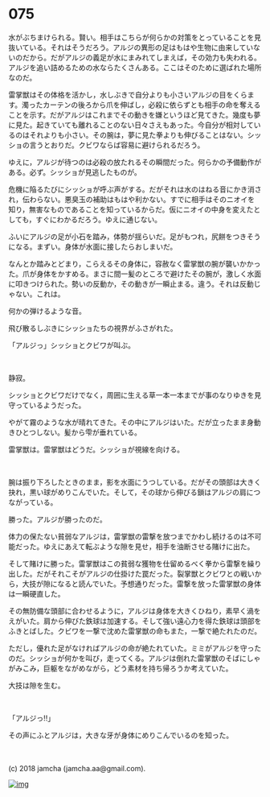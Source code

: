 # 075

水がぶちまけられる。賢い。相手はこちらが何らかの対策をとっていることを見抜いている。それはそうだろう。アルジの異形の足はもはや生物に由来していないのだから。だがアルジの義足が水にまみれてしまえば，その効力も失われる。アルジを追い詰めるための水ならたくさんある。ここはそのために選ばれた場所なのだ。  

雷掌獣はその体格を活かし，水しぶきで自分よりも小さいアルジの目をくらます。濁ったカーテンの後ろから爪を伸ばし，必殺に依らずとも相手の命を奪えることを示す。だがアルジはこれまでその動きを嫌というほど見てきた。幾度も夢に見た。起きていても離れることのない日々さえもあった。今自分が相対しているのはそれよりも小さい。その腕は，夢に見た拳よりも伸びることはない。シッショの言うとおりだ。クビワならば容易に避けられるだろう。  

ゆえに，アルジが待つのは必殺の放たれるその瞬間だった。何らかの予備動作がある。必ず。シッショが見逃したものが。  

危機に陥るたびにシッショが呼ぶ声がする。だがそれは水のはねる音にかき消され，伝わらない。悪臭玉の補助はもはや利かない。すでに相手はそのニオイを知り，無害なものであることを知っているからだ。仮にニオイの中身を変えたとしても，すぐにわかるだろう。ゆえに通じない。  

ふいにアルジの足が小石を踏み，体勢が揺らいだ。足がもつれ，尻餅をつきそうになる。まずい。身体が水面に接したらおしまいだ。  

なんとか踏みとどまり，こらえるその身体に，容赦なく雷掌獣の腕が襲いかかった。爪が身体をかすめる。まさに間一髪のところで避けたその腕が，激しく水面に叩きつけられた。勢いの反動か，その動きが一瞬止まる。違う。それは反動じゃない。これは。  

何かの弾けるような音。  

飛び散るしぶきにシッショたちの視界がふさがれた。  

「アルジっ」シッショとクビワが叫ぶ。  

<br>  

静寂。  

シッショとクビワだけでなく，周囲に生える草一本一本までが事のなりゆきを見守っているようだった。  

やがて霧のような水が晴れてきた。その中にアルジはいた。だが立ったまま身動きひとつしない。髪から雫が垂れている。  

雷掌獣は。雷掌獣はどうだ。シッショが視線を向ける。  

<br>  

腕は振り下ろしたときのまま，影を水面にうつしている。だがその頭部は大きく抉れ，黒い球がめりこんでいた。そして，その球から伸びる鎖はアルジの肩につながっている。  

勝った。アルジが勝ったのだ。  

体力の保たない貧弱なアルジは，雷掌獣の雷撃を放つまでかわし続けるのは不可能だった。ゆえにあえて転ぶような隙を見せ，相手を油断させる賭けに出た。  

そして賭けに勝った。雷掌獣はこの貧弱な獲物を仕留めるべく拳から雷撃を繰り出した。だがそれこそがアルジの仕掛けた罠だった。裂掌獣とクビワとの戦いから，大技が隙になると読んでいた。予想通りだった。雷撃を放った雷掌獣の身体は一瞬硬直した。  

その無防備な頭部に合わせるように，アルジは身体を大きくひねり，素早く渦をえがいた。肩から伸びた鉄球は加速する。そして強い遠心力を得た鉄球は頭部をふきとばした。クビワを一撃で沈めた雷掌獣の命もまた，一撃で絶たれたのだ。  

ただし，優れた足がなければアルジの命が絶たれていた。ミミがアルジを守ったのだ。シッショが何かを叫び，走ってくる。アルジは倒れた雷掌獣のそばにしゃがみこみ，巨躯をながめながら，どう素材を持ち帰ろうか考えていた。  

大技は隙を生む。  

<br>  

「アルジっ!!」  

その声にふとアルジは，大きな牙が身体にめりこんでいるのを知った。  

<br>  
<br>  
(c) 2018 jamcha (jamcha.aa@gmail.com).  

[![img](http://i.creativecommons.org/l/by-nc-sa/4.0/88x31.png)](http://creativecommons.org/licenses/by-nc-sa/4.0/deed)